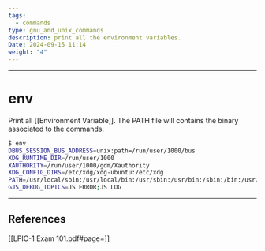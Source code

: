 ```yaml
---
tags:
  - commands
type: gnu_and_unix_commands
description: print all the environment variables.
Date: 2024-09-15 11:14
weight: "4"
---
```


___
# env

Print all [[Environment Variable]].
The PATH file will contains the binary associated to the commands.
```bash
$ env
DBUS_SESSION_BUS_ADDRESS=unix:path=/run/user/1000/bus
XDG_RUNTIME_DIR=/run/user/1000
XAUTHORITY=/run/user/1000/gdm/Xauthority
XDG_CONFIG_DIRS=/etc/xdg/xdg-ubuntu:/etc/xdg
PATH=/usr/local/sbin:/usr/local/bin:/usr/sbin:/usr/bin:/sbin:/bin:/usr/games:/usr/local/games:/snap/bin
GJS_DEBUG_TOPICS=JS ERROR;JS LOG

```

___
## References
[[LPIC-1 Exam 101.pdf#page=]]